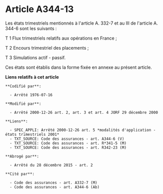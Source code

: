 # Article A344-13

Les états trimestriels mentionnés à l'article A. 332-7 et au III de l'article A. 344-6 sont les suivants :

T 1 Flux trimestriels relatifs aux opérations en France ;

T 2 Encours trimestriel des placements ;

T 3 Simulations actif - passif.

Ces états sont établis dans la forme fixée en annexe au présent article.

**Liens relatifs à cet article**

	**Codifié par**:

	  - Arrêté 1976-07-16

	**Modifié par**:

	  - Arrêté 2000-12-26 art. 2, art. 3 et art. 4 JORF 29 décembre 2000

	**Liens**:

	  - SPEC_APPLI: Arrêté 2000-12-26 art. 5 *modalités d'application - états trimestriels 2001*
	  - TXT_SOURCE: Code des assurances - art. A344-6 (V)
	  - TXT_SOURCE: Code des assurances - art. R*341-5 (M)
	  - TXT_SOURCE: Code des assurances - art. R342-23 (M)

	**Abrogé par**:

	  - Arrêté du 28 décembre 2015 - art. 2

	**Cité par**:

	  - Code des assurances - art. A332-7 (M)
	  - Code des assurances - art. A344-6 (Ab)
